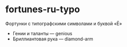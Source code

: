 # fortunes-ru-typo

Фортунки с типографскими символами и буквой «Ё»

- Гении и таланты — genious
- Бриллиантовая рука — diamond-arm
